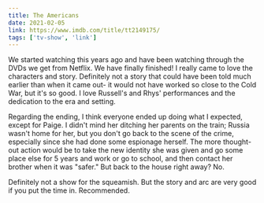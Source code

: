 ```yaml
---
title: The Americans
date: 2021-02-05
link: https://www.imdb.com/title/tt2149175/
tags: ['tv-show', 'link']
---
```


We started watching this years ago and have been watching through the DVDs we get from Netflix.
We have finally finished! I really came to love the characters and story. Definitely not a story that
could have been told much earlier than when it came out- it would not have worked so close to the Cold
War, but it's so good. I love Russell's and Rhys' performances and the dedication to the era and setting.

Regarding the ending, I think everyone ended up doing what I expected, except for Paige. I didn't mind her
ditching her parents on the train; Russia wasn't home for her, but you don't go back to the scene of the crime,
especially since she had done some espionage herself. The more thought-out action would be to take the new
identity she was given and go some place else for 5 years and work or go to school, and then contact her 
brother when it was "safer." But back to the house right away? No.

Definitely not a show for the squeamish. But the story and arc are very good if you put the time in.
Recommended.
